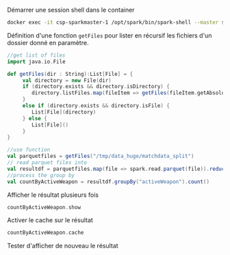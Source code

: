 Démarrer une session shell dans le container

```bash
docker exec -it csp-sparkmaster-1 /opt/spark/bin/spark-shell --master spark://localhost:7077
```

Définition d'une fonction `getFiles` pour lister en récursif les fichiers d'un dossier donné en paramètre.

```scala
//get list of files
import java.io.File

def getFiles(dir : String):List[File] = {
     val directory = new File(dir)
     if (directory.exists && directory.isDirectory) {
        directory.listFiles.map(fileItem => getFiles(fileItem.getAbsolutePath)).toList.flatten
     }
     else if (directory.exists && directory.isFile) {
        List[File](directory)
     } else {
        List[File]()
     }
}
```

```scala
//use function
val parquetfiles = getFiles("/tmp/data_huge/matchdata_split")
// read parquet files into
val resultdf = parquetfiles.map(file => spark.read.parquet(file)).reduce((df1,df2) => df1.union(df2))
//process the group by
val countByActiveWeapon = resultdf.groupBy("activeWeapon").count()
```

Afficher le résultat plusieurs fois

```scala
countByActiveWeapon.show
```

Activer le cache sur le résultat

```scala
countByActiveWeapon.cache
```

Tester d'afficher de nouveau le résultat
